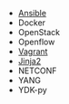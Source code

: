 * [Ansible](ansible/README.md)
* Docker
* OpenStack
* Openflow
* [Vagrant](vagrant/README.md)
* [Jinja2](jinja2/README.md)
* NETCONF
* YANG
* YDK-py
